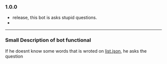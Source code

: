 ### 1.0.0
- release, this bot is asks stupid questions. 
- 
<hr />

### Small Description of bot functional

If he doesnt know some words that is wroted on [list.json](https://github.com/damirTAG/Yerzhan-AkhBot/blob/main/src/data/list.json), he asks the question
